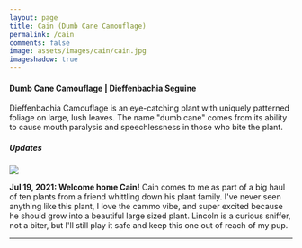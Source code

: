 ```yaml
---
layout: page
title: Cain (Dumb Cane Camouflage)
permalink: /cain
comments: false
image: assets/images/cain/cain.jpg
imageshadow: true
---
```


#### Dumb Cane Camouflage | Dieffenbachia Seguine

Dieffenbachia Camouflage is an eye-catching plant with uniquely patterned foliage on large, lush leaves. The name "dumb cane" comes from its ability to cause mouth paralysis and speechlessness in those who bite the plant.

##### Updates

<img class="figure-img" src="{{site.baseurl}}/assets/images/cain/cain-jul21-21.jpg">

**Jul 19, 2021: Welcome home Cain!** Cain comes to me as part of a big haul of ten plants from a friend whittling down his plant family. I've never seen anything like this plant, I love the cammo vibe, and super excited because he should grow into a beautiful large sized plant. Lincoln is a curious sniffer, not a biter, but I'll still play it safe and keep this one out of reach of my pup.

<hr/>